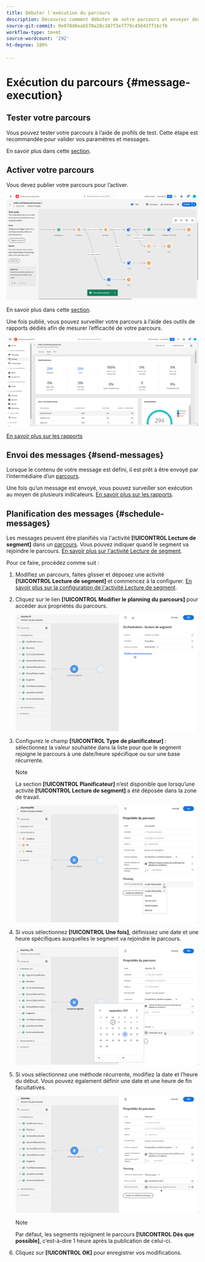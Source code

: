 ```yaml
---
title: Débuter l'exécution du parcours
description: Découvrez comment débuter de votre parcours et envoyer des messages
source-git-commit: 0e978d0eab570a28c187f3e7779c450437f16cfb
workflow-type: tm+mt
source-wordcount: '292'
ht-degree: 100%

---
```



# Exécution du parcours {#message-execution}

## Tester votre parcours

Vous pouvez tester votre parcours à l’aide de profils de test. Cette étape est recommandée pour valider vos paramètres et messages.

En savoir plus dans cette [section](testing-the-journey.md).

## Activer votre parcours

Vous devez publier votre parcours pour l’activer.

![](assets/jo-journeyuc2_32bis.png)

En savoir plus dans cette [section](publishing-the-journey.md).


Une fois publié, vous pouvez surveiller votre parcours à l’aide des outils de rapports dédiés afin de mesurer l’efficacité de votre parcours.

![](assets/jo-dynamic_report_journey_12.png)

[En savoir plus sur les rapports](../reports/live-report.md)

## Envoi des messages {#send-messages}

Lorsque le contenu de votre message est défini, il est prêt à être envoyé par l’intermédiaire d’un [parcours](journey.md).

Une fois qu’un message est envoyé, vous pouvez surveiller son exécution au moyen de plusieurs indicateurs. [En savoir plus sur les rapports](../global-report.md).

## Planification des messages {#schedule-messages}

Les messages peuvent être planifiés via l&#39;activité **[!UICONTROL Lecture de segment]** dans un [parcours](journey.md). Vous pouvez indiquer quand le segment va rejoindre le parcours. [En savoir plus sur l&#39;activité Lecture de segment](read-segment.md).

Pour ce faire, procédez comme suit :

1. Modifiez un parcours, faites glisser et déposez une activité **[!UICONTROL Lecture de segment]** et commencez à la configurer. [En savoir plus sur la configuration de l&#39;activité Lecture de segment](read-segment.md#configuring-segment-trigger-activity).

1. Cliquez sur le lien **[!UICONTROL Modifier le planning du parcours]** pour accéder aux propriétés du parcours.

   ![](assets/message-read-segment-schedule.png)

1. Configurez le champ **[!UICONTROL Type de planificateur]** : sélectionnez la valeur souhaitée dans la liste pour que le segment rejoigne le parcours à une date/heure spécifique ou sur une base récurrente.

   >[!NOTE]
   >
   >La section **[!UICONTROL Planificateur]** n’est disponible que lorsqu’une activité **[!UICONTROL Lecture de segment]** a été déposée dans la zone de travail.

   ![](assets/message-read-segment-scheduler.png)

1. Si vous sélectionnez **[!UICONTROL Une fois]**, définissez une date et une heure spécifiques auxquelles le segment va rejoindre le parcours.

   ![](assets/message-read-segment-scheduler-once.png)

1. Si vous sélectionnez une méthode récurrente, modifiez la date et l’heure du début. Vous pouvez également définir une date et une heure de fin facultatives.

   ![](assets/message-read-segment-scheduler-daily.png)

   >[!NOTE]
   >
   >Par défaut, les segments rejoignent le parcours **[!UICONTROL Dès que possible]**, c’est-à-dire 1 heure après la publication de celui-ci.

1. Cliquez sur **[!UICONTROL OK]** pour enregistrer vos modifications.

<!--Unitary messages that are triggered by an event within a journey cannot be scheduled.-->
